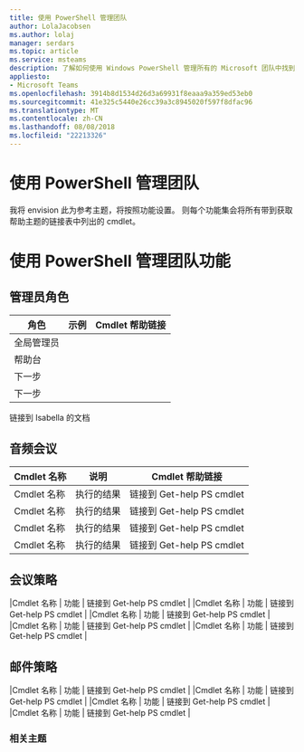 ```yaml
---
title: 使用 PowerShell 管理团队
author: LolaJacobsen
ms.author: lolaj
manager: serdars
ms.topic: article
ms.service: msteams
description: 了解如何使用 Windows PowerShell 管理所有的 Microsoft 团队中找到的功能。
appliesto:
- Microsoft Teams
ms.openlocfilehash: 3914b8d1534d26d3a69931f8eaaa9a359ed53eb0
ms.sourcegitcommit: 41e325c5440e26cc39a3c8945020f597f8dfac96
ms.translationtype: MT
ms.contentlocale: zh-CN
ms.lasthandoff: 08/08/2018
ms.locfileid: "22213326"
---
```

# <a name="using-powershell-to-manage-teams"></a>使用 PowerShell 管理团队
我将 envision 此为参考主题，将按照功能设置。 则每个功能集会将所有带到获取帮助主题的链接表中列出的 cmdlet。

# <a name="managing-teams-features-using-powershell"></a>使用 PowerShell 管理团队功能

## <a name="admin-roles"></a>管理员角色
|角色 |示例 |Cmdlet 帮助链接  |
|---------|---------|---------|
|全局管理员     |         |         |
|帮助台     |         |         |
|下一步   |         |         |
|下一步     |         |         |

链接到 Isabella 的文档

## <a name="audio-conferencing"></a>音频会议
|Cmdlet 名称 |说明 |Cmdlet 帮助链接  |
|---------|---------|---------|
|Cmdlet 名称   |    执行的结果  |    链接到 Get-help PS cmdlet     |
|Cmdlet 名称   |    执行的结果  |    链接到 Get-help PS cmdlet     |
|Cmdlet 名称   |    执行的结果  |    链接到 Get-help PS cmdlet     |
|Cmdlet 名称   |    执行的结果  |    链接到 Get-help PS cmdlet     |

## <a name="meeting-policies"></a>会议策略
|Cmdlet 名称 |   功能 |   链接到 Get-help PS cmdlet | |Cmdlet 名称 |   功能 |   链接到 Get-help PS cmdlet | |Cmdlet 名称 |   功能 |   链接到 Get-help PS cmdlet | |Cmdlet 名称 |   功能 |   链接到 Get-help PS cmdlet | |Cmdlet 名称 |   功能 |   链接到 Get-help PS cmdlet |

## <a name="messaging-policies"></a>邮件策略
|Cmdlet 名称 |   功能 |   链接到 Get-help PS cmdlet | |Cmdlet 名称 |   功能 |   链接到 Get-help PS cmdlet | |Cmdlet 名称 |   功能 |   链接到 Get-help PS cmdlet | |Cmdlet 名称 |   功能 |   链接到 Get-help PS cmdlet |

### <a name="related-topics"></a>相关主题
